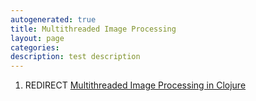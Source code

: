 ```yaml
---
autogenerated: true
title: Multithreaded Image Processing
layout: page
categories: 
description: test description
---
```


1.  REDIRECT [Multithreaded Image Processing in Clojure](Multithreaded_Image_Processing_in_Clojure)
